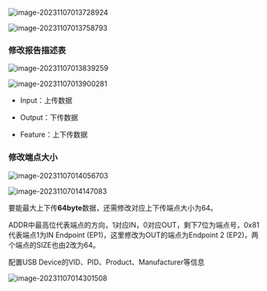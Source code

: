 ![image-20231107013728924](C:\Users\uYanki\AppData\Roaming\Typora\typora-user-images\image-20231107013728924.png)

![image-20231107013758793](C:\Users\uYanki\AppData\Roaming\Typora\typora-user-images\image-20231107013758793.png)

### 修改报告描述表

![image-20231107013839259](C:\Users\uYanki\AppData\Roaming\Typora\typora-user-images\image-20231107013839259.png)

![image-20231107013900281](C:\Users\uYanki\AppData\Roaming\Typora\typora-user-images\image-20231107013900281.png)

* Input：上传数据

* Output：下传数据

* Feature：上下传数据

### 修改端点大小

![image-20231107014056703](C:\Users\uYanki\AppData\Roaming\Typora\typora-user-images\image-20231107014056703.png)

![image-20231107014147083](C:\Users\uYanki\AppData\Roaming\Typora\typora-user-images\image-20231107014147083.png)

要能最大上下传**64byte**数据，还需修改对应上下传端点大小为64。

ADDR中最高位代表端点的方向，1对应IN，0对应OUT，剩下7位为端点号，0x81代表端点1为IN Endpoint (EP1)，这里修改为OUT的端点为Endpoint 2 (EP2)，两个端点的SIZE也由2改为64。



配置USB Device的VID、PID、Product、Manufacturer等信息

![image-20231107014301508](C:\Users\uYanki\AppData\Roaming\Typora\typora-user-images\image-20231107014301508.png)